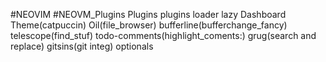 #NEOVIM #NEOVM_Plugins
Plugins 
plugins loader
		lazy
			Dashboard 
			Theme(catpuccin)
			Oil(file_browser)
			bufferline(bufferchange_fancy)
			telescope(find_stuf)
			todo-comments(highlight_coments:)
			grug(search and replace)
			gitsins(git integ)
		optionals
